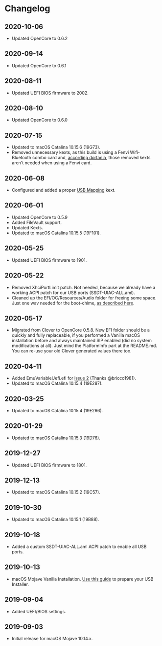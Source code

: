 # Changelog
## 2020-10-06
* Updated OpenCore to 0.6.2

## 2020-09-14
* Updated OpenCore to 0.6.1

## 2020-08-11
* Updated UEFI BIOS firmware to 2002.

## 2020-08-10
* Updated OpenCore to 0.6.0

## 2020-07-15
* Updated to macOS Catalina 10.15.6 (19G73).
* Removed unnecessary kexts, as this build is using a Fenvi Wifi-Bluetooth combo card and, [according dortania](https://dortania.github.io/Wireless-Buyers-Guide/Kext.html), those removed kexts aren't needed when using a Fenvi card.

## 2020-06-08
* Configured and added a proper [USB Mapping](https://dortania.github.io/USB-Map-Guide/) kext.

## 2020-06-01
* Updated OpenCore to 0.5.9
* Added FileVault support.
* Updated Kexts.
* Updated to macOS Catalina 10.15.5 (19F101).

## 2020-05-25
* Updated UEFI BIOS firmware to 1901.

## 2020-05-22
* Removed XhciPortLimit patch. Not needed, because we already have a working ACPI patch for our USB ports (SSDT-UIAC-ALL.aml).
* Cleaned up the EFI/OC/Resources/Audio folder for freeing some space. Just one wav needed for the boot-chime, [as described here](https://dortania.github.io/OpenCore-Desktop-Guide/extras/gui.html#setting-up-a-boot-chime).

## 2020-05-17
* Migrated from Clover to OpenCore 0.5.8. New EFI folder should be a quickly and fully replaceable, if you performed a Vanilla macOS installation before and always maintained SIP enabled (did no system modifications at all). Just mind the PlatformInfo part at the README.md. You can re-use your old Clover generated values there too.

## 2020-04-11
* Added EmuVariableUefi.efi for [issue 2](https://github.com/TCattd/Hackintosh-ASUS-TUF-H370-PRO/issues/2) (Thanks @bricco1981).
* Updated to macOS Catalina 10.15.4 (19E287).

## 2020-03-25
* Updated to macOS Catalina 10.15.4 (19E266).

## 2020-01-29
* Updated to macOS Catalina 10.15.3 (19D76).

## 2019-12-27
* Updated UEFI BIOS firmware to 1801.

## 2019-12-13
* Updated to macOS Catalina 10.15.2 (19C57).

## 2019-10-30
* Updated to macOS Catalina 10.15.1 (19B88).

## 2019-10-18
* Added a custom SSDT-UIAC-ALL.aml ACPI patch to enable all USB ports.

## 2019-10-13
* macOS Mojave Vanilla Installation. [Use this guide](https://hackintosh.gitbook.io/-r-hackintosh-vanilla-desktop-guide/) to prepare your USB Installer.

## 2019-09-04
* Added UEFI/BIOS settings.

## 2019-09-03
* Initial release for macOS Mojave 10.14.x.
